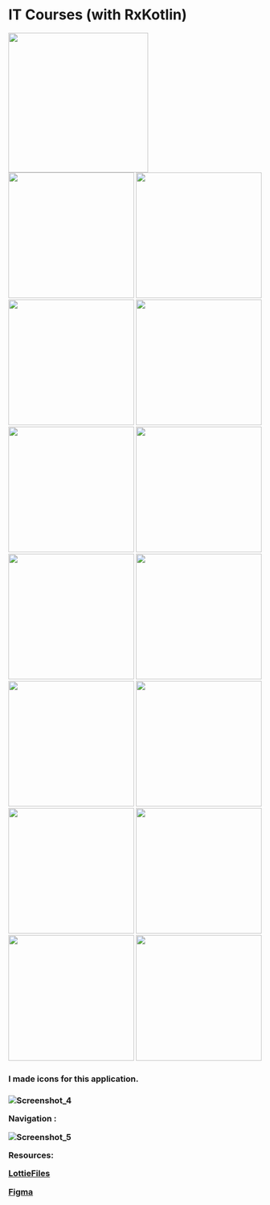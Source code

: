 # IT Courses (with RxKotlin)

<img src="images/courses.GIF" width = "278" > <img src="images/image_1.jpg" width = "250" > <img src="images/image_2.jpg" width = "250">
<img src="images/image_3.jpg" width = "250"> <img src="images/image_4.jpg" width = "250" > <img src="images/image_5.jpg" width = "250" >
<img src="images/image_6.jpg" width = "250"> <img src="images/image_7.jpg" width = "250" > <img src="images/image_8.jpg" width = "250" >
<img src="images/image_9.jpg" width = "250"> <img src="images/image_10.jpg" width = "250" > <img src="images/image_11.jpg" width = "250" >
<img src="images/image_14.jpg" width = "250"> <img src="images/image_13.jpg" width = "250" > <img src="images/image_15.jpg" width = "250">


<h3>I made icons for this application.<h3>

![Screenshot_4](https://user-images.githubusercontent.com/77713867/156641507-a482e3a0-ca14-4a9f-b5bb-f4d7a9e2354a.png)

Navigation  :

![Screenshot_5](https://user-images.githubusercontent.com/77713867/156642599-841d9151-7986-4249-9e86-d5f37c68e4e8.png)


Resources:

<a href = "https://lottiefiles.com/53882-distance-education">LottieFiles</a>

<a href = "https://www.figma.com/file/538sW6zF9GBfasT1ZzEFhH/Untitled?node-id=0%3A1">Figma</a>

